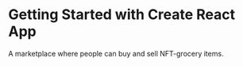 # Getting Started with Create React App
A marketplace where people can buy and sell NFT-grocery items.
